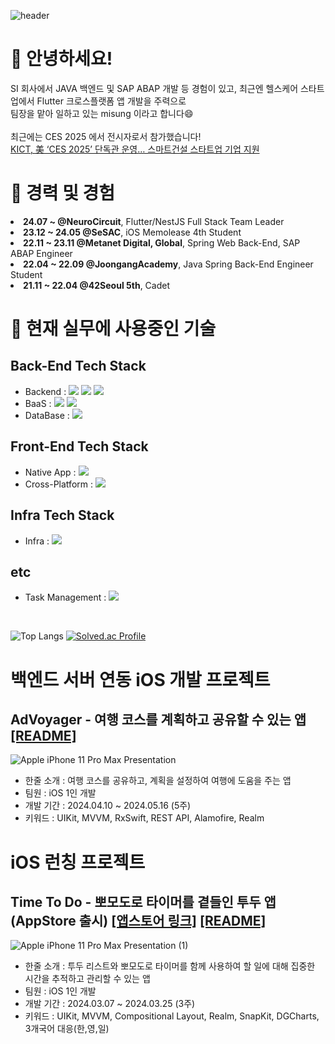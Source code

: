 ![header](https://capsule-render.vercel.app/api?type=Waving&text=misung&color=fafaf9&fontColor=ffffff&fontAlignY=35&height=200)

<div>
  <h1>👋 안녕하세요!</h1>
  <div>SI 회사에서 JAVA 백엔드 및 SAP ABAP 개발 등 경험이 있고, 최근엔 헬스케어 스타트업에서 Flutter 크로스플랫폼 앱 개발을 주력으로<br>팀장을 맡아 일하고 있는 misung 이라고 합니다😄<br><br>
  최근에는 CES 2025 에서 전시자로서 참가했습니다! <br><a href="https://www.ikld.kr/news/articleView.html?idxno=306665">KICT, 美 ‘CES 2025’ 단독관 운영… 스마트건설 스타트업 기업 지원</a></div>
</div>
<div>
  <h1>🏢 경력 및 경험</h1>
  <li><b>24.07 ~ @NeuroCircuit</b>, Flutter/NestJS Full Stack Team Leader</li>
  <li><b>23.12 ~ 24.05 @SeSAC</b>, iOS Memolease 4th Student</li>
  <li><b>22.11 ~ 23.11 @Metanet Digital, Global</b>, Spring Web Back-End, SAP ABAP Engineer</li>
  <li><b>22.04 ~ 22.09 @JoongangAcademy</b>, Java Spring Back-End Engineer Student</li>
  <li><b>21.11 ~ 22.04 @42Seoul 5th</b>, Cadet</li>
</div>
</div>
<h1>📝 현재 실무에 사용중인 기술</h1>
<div>
  <h2>
    Back-End Tech Stack
  </h2>
  <ul>
    <li>Backend :
      <img src="https://img.shields.io/badge/NodeJS-5FA04E?logo=nodedotjs&amp;logoColor=white">
      <img src="https://img.shields.io/badge/ExpressJS-000000?logo=express&amp;logoColor=white">
      <img src="https://img.shields.io/badge/NestJS-E0234E?logo=nestjs&amp;logoColor=white">
    </li>
    <li>BaaS : 
      <img src="https://img.shields.io/badge/Firebase-DD2C00?logo=firebase&amp;logoColor=white">
      <img src="https://img.shields.io/badge/Supabase-3FCF8E?logo=supabase&amp;logoColor=white">
    </li>
    <li>DataBase : 
      <img src="https://img.shields.io/badge/PostgreSQL-4169E1?logo=postgresql&amp;logoColor=white">
    </li>
  </ul>
  <h2>
    Front-End Tech Stack
  </h2>
  <ul>
    <li>Native App : 
      <img src="https://img.shields.io/badge/UIkit-F05138?logo=swift&amp;logoColor=white">
    </li>
    <li>Cross-Platform : 
      <img src="https://img.shields.io/badge/Flutter-blue?logo=flutter&amp;logoColor=white">
    </li>
  </ul>
  <h2>Infra Tech Stack</h2>
  <ul>
    <li>Infra : 
      <img src="https://img.shields.io/badge/AWS-232F3E?logo=amazonwebservices&amp;logoColor=white">
    </li>
  </ul>
  <h2>etc</h2>
  <ul>
    <li>Task Management : 
      <img src="https://img.shields.io/badge/Jira-0052CC?logo=jira&amp;logoColor=white">
    </li>
  </ul>
</div>

<br>

![Top Langs](https://github-readme-stats.vercel.app/api/top-langs/?username=crisine&layout=compact&theme=dark)  [![Solved.ac Profile](http://mazassumnida.wtf/api/generate_badge?boj=crisine)](https://solved.ac/crisine)

</div>

<h1> 백엔드 서버 연동 iOS 개발 프로젝트</h1>
<h2>AdVoyager - 여행 코스를 계획하고 공유할 수 있는 앱
<a href="https://github.com/crisine/AdVoyager">[README]</a>
</h2>

![Apple iPhone 11 Pro Max Presentation](https://github.com/crisine/crisine/assets/16317758/6c743abf-7e69-451f-af77-84f99f9b74b5)

<ul>
  <li>한줄 소개 : 여행 코스를 공유하고, 계획을 설정하여 여행에 도움을 주는 앱</li>
  <li>팀원 : iOS 1인 개발</li>
  <li>개발 기간 : 2024.04.10 ~ 2024.05.16 (5주)</li>  
  <li>키워드 : UIKit, MVVM, RxSwift, REST API, Alamofire, Realm</li>
</ul>


<h1>iOS 런칭 프로젝트</h1>
<h2>Time To Do - 뽀모도로 타이머를 곁들인 투두 앱 (AppStore 출시)
<a href="https://apps.apple.com/kr/app/time-to-do-이제는-집중할-때/id6479474029">[앱스토어 링크]</a>
<a href="https://github.com/crisine/TimeToDo">[README]</a>
</h2>

![Apple iPhone 11 Pro Max Presentation (1)](https://github.com/crisine/crisine/assets/16317758/f8268005-5f93-497d-a4af-4f728d1345ce)

<ul>
  <li>한줄 소개 : 투두 리스트와 뽀모도로 타이머를 함께 사용하여 할 일에 대해 집중한 시간을 추적하고 관리할 수 있는 앱</li>
  <li>팀원 : iOS 1인 개발</li>
  <li>개발 기간 : 2024.03.07 ~ 2024.03.25 (3주)</li>  
  <li>키워드 : UIKit, MVVM, Compositional Layout, Realm, SnapKit, DGCharts, 3개국어 대응(한,영,일)</li>
</ul>


